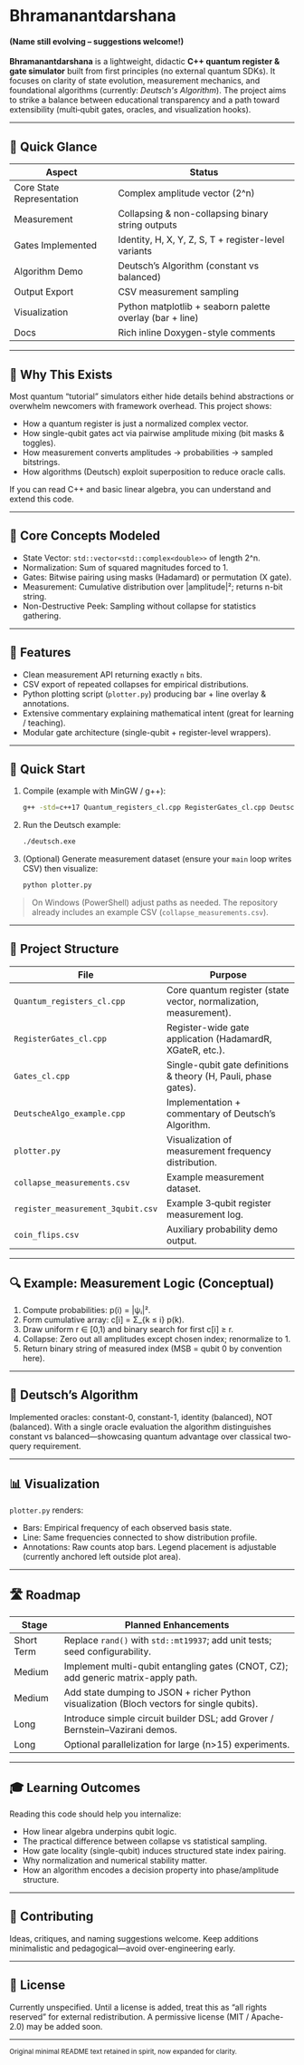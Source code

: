 <h1>Bhramanantdarshana</h1>
<h4>(Name still evolving – suggestions welcome!)</h4>

<p>
<strong>Bhramanantdarshana</strong> is a lightweight, didactic <strong>C++ quantum register & gate simulator</strong> built from first principles (no external quantum SDKs). It focuses on clarity of state evolution, measurement mechanics, and foundational algorithms (currently: <em>Deutsch's Algorithm</em>). The project aims to strike a balance between educational transparency and a path toward extensibility (multi‑qubit gates, oracles, and visualization hooks).
</p>

---

## 🚀 Quick Glance
| Aspect | Status |
|--------|--------|
| Core State Representation | Complex amplitude vector (2^n) |
| Measurement | Collapsing & non-collapsing binary string outputs |
| Gates Implemented | Identity, H, X, Y, Z, S, T + register-level variants |
| Algorithm Demo | Deutsch’s Algorithm (constant vs balanced) |
| Output Export | CSV measurement sampling |
| Visualization | Python matplotlib + seaborn palette overlay (bar + line) |
| Docs | Rich inline Doxygen-style comments |

---

## 📌 Why This Exists
Most quantum “tutorial” simulators either hide details behind abstractions or overwhelm newcomers with framework overhead. This project shows:

* How a quantum register is just a normalized complex vector.
* How single-qubit gates act via pairwise amplitude mixing (bit masks & toggles).
* How measurement converts amplitudes → probabilities → sampled bitstrings.
* How algorithms (Deutsch) exploit superposition to reduce oracle calls.

If you can read C++ and basic linear algebra, you can understand and extend this code.

---

## 🧠 Core Concepts Modeled
* State Vector: `std::vector<std::complex<double>>` of length 2^n.
* Normalization: Sum of squared magnitudes forced to 1.
* Gates: Bitwise pairing using masks (Hadamard) or permutation (X gate).
* Measurement: Cumulative distribution over |amplitude|²; returns n-bit string.
* Non-Destructive Peek: Sampling without collapse for statistics gathering.

---

## 🔧 Features
* Clean measurement API returning exactly `n` bits.
* CSV export of repeated collapses for empirical distributions.
* Python plotting script (`plotter.py`) producing bar + line overlay & annotations.
* Extensive commentary explaining mathematical intent (great for learning / teaching).
* Modular gate architecture (single-qubit + register-level wrappers).

---

## 🏁 Quick Start
1. Compile (example with MinGW / g++):
	```bash
	g++ -std=c++17 Quantum_registers_cl.cpp RegisterGates_cl.cpp DeutscheAlgo_example.cpp -o deutsch.exe
	```
2. Run the Deutsch example:
	```bash
	./deutsch.exe
	```
3. (Optional) Generate measurement dataset (ensure your `main` loop writes CSV) then visualize:
	```bash
	python plotter.py
	```

> On Windows (PowerShell) adjust paths as needed. The repository already includes an example CSV (`collapse_measurements.csv`).

---

## 📂 Project Structure
| File | Purpose |
|------|---------|
| `Quantum_registers_cl.cpp` | Core quantum register (state vector, normalization, measurement). |
| `RegisterGates_cl.cpp` | Register-wide gate application (HadamardR, XGateR, etc.). |
| `Gates_cl.cpp` | Single-qubit gate definitions & theory (H, Pauli, phase gates). |
| `DeutscheAlgo_example.cpp` | Implementation + commentary of Deutsch’s Algorithm. |
| `plotter.py` | Visualization of measurement frequency distribution. |
| `collapse_measurements.csv` | Example measurement dataset. |
| `register_measurement_3qubit.csv` | Example 3‑qubit register measurement log. |
| `coin_flips.csv` | Auxiliary probability demo output. |

---

## 🔍 Example: Measurement Logic (Conceptual)
1. Compute probabilities: p(i) = |ψᵢ|².
2. Form cumulative array: c[i] = Σ_{k ≤ i} p(k).
3. Draw uniform r ∈ [0,1) and binary search for first c[i] ≥ r.
4. Collapse: Zero out all amplitudes except chosen index; renormalize to 1.
5. Return binary string of measured index (MSB = qubit 0 by convention here).

---

## 🧪 Deutsch’s Algorithm
Implemented oracles: constant-0, constant-1, identity (balanced), NOT (balanced). With a single oracle evaluation the algorithm distinguishes constant vs balanced—showcasing quantum advantage over classical two-query requirement.

---

## 📊 Visualization
`plotter.py` renders:
* Bars: Empirical frequency of each observed basis state.
* Line: Same frequencies connected to show distribution profile.
* Annotations: Raw counts atop bars.
Legend placement is adjustable (currently anchored left outside plot area).

---

## 🛣️ Roadmap
| Stage | Planned Enhancements |
|-------|-----------------------|
| Short Term | Replace `rand()` with `std::mt19937`; add unit tests; seed configurability. |
| Medium | Implement multi-qubit entangling gates (CNOT, CZ); add generic matrix-apply path. |
| Medium | Add state dumping to JSON + richer Python visualization (Bloch vectors for single qubits). |
| Long | Introduce simple circuit builder DSL; add Grover / Bernstein–Vazirani demos. |
| Long | Optional parallelization for large (n>15) experiments. |

---

## 🎓 Learning Outcomes
Reading this code should help you internalize:
* How linear algebra underpins qubit logic.
* The practical difference between collapse vs statistical sampling.
* How gate locality (single-qubit) induces structured state index pairing.
* Why normalization and numerical stability matter.
* How an algorithm encodes a decision property into phase/amplitude structure.

---

## 🤝 Contributing
Ideas, critiques, and naming suggestions welcome. Keep additions minimalistic and pedagogical—avoid over-engineering early.

---

## 📄 License
Currently unspecified. Until a license is added, treat this as “all rights reserved” for external redistribution. A permissive license (MIT / Apache-2.0) may be added soon.

---

<sub>Original minimal README text retained in spirit, now expanded for clarity.</sub>
